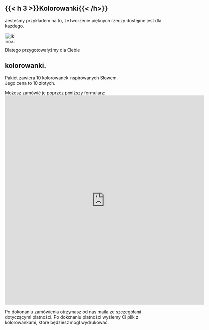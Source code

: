 ## {{< h 3 >}}Kolorowanki{{< /h>}}
<p>
Jesteśmy przykładem na to, że tworzenie <span class="text-accent">pięknych</span> rzeczy dostępne 
jest dla <span class="text-accent">każdego</span>.
</p>
<p>
<img alt="Ikona pędzla" src="/img/brush-icon.svg" style="width: 2rem;" />
<p>
Dlatego przygotowałyśmy dla Ciebie
<br>
<h2 class="text-handwritten">kolorowanki. </h2>
</p>
<p>
Pakiet zawiera <span class="text-accent">10 kolorowanek</span> inspirowanych Słowem.
<br> Jego cena to <span class="text-accent">10 złotych</span>.
</p>
<p>
Możesz zamówić je poprzez poniższy <span class="text-accent">formularz</span>:
<br>
  
                          
<iframe class=form src="https://docs.google.com/forms/d/e/1FAIpQLSdvkkOF393dD68qW2XvqCUrUDlWLFBNXfLHookPX7j2EjYFkA/viewform?embedded=true" width="640" height="673" frameborder="0" marginheight="0" marginwidth="0">Ładuję…</iframe>
</p>

<p>
Po dokonaniu zamówienia otrzymasz od nas maila ze szczegółami dotyczącymi płatności. Po dokonaniu płatności wyślemy Ci plik z <span class="text-accent">kolorowankami</span>, które będziesz mógł wydrukować.
